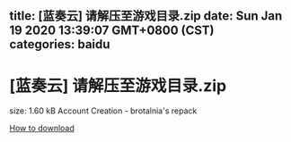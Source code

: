 
title: [蓝奏云]   请解压至游戏目录.zip
date: Sun Jan 19 2020 13:39:07 GMT+0800 (CST)    
categories: baidu
---

# [蓝奏云]   请解压至游戏目录.zip
size: 1.60 kB
 Account Creation - brotalnia's repack
 

[How to download](https://bpcam.bemobtrk.com/go/2ceec3aa-1ca2-46d6-b9ff-aaa5c184517c?jno=3835)